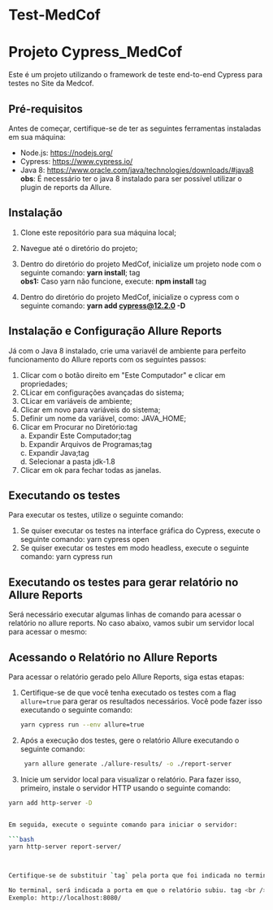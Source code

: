 # Test-MedCof

# Projeto Cypress_MedCof

Este é um projeto utilizando o framework de teste end-to-end Cypress para testes no Site da Medcof.

## Pré-requisitos

Antes de começar, certifique-se de ter as seguintes ferramentas instaladas em sua máquina:

- Node.js: https://nodejs.org/
- Cypress: https://www.cypress.io/
- Java 8: https://www.oracle.com/java/technologies/downloads/#java8
**obs**: É necessário ter o java 8 instalado para ser possível utilizar o plugin de reports da Allure.

## Instalação

1. Clone este repositório para sua máquina local;
2. Navegue até o diretório do projeto;
3. Dentro do diretório do projeto MedCof, inicialize um projeto node com o seguinte comando: **yarn install**; tag <br />
**obs1:** Caso yarn não funcione, execute: **npm install** tag <br />

4. Dentro do diretório do projeto MedCof, inicialize o cypress com o seguinte comando: **yarn add cypress@12.2.0 -D**

## Instalação e Configuração Allure Reports

 Já com o Java 8 instalado, crie uma variavél de ambiente para perfeito funcionamento do Allure reports com os seguintes passos:
 1. Clicar com o botão direito em "Este Computador" e clicar em propriedades;
 2. CLicar em configurações avançadas do sistema;
 3. CLicar em variáveis de ambiente;
 4. Clicar em novo para variáveis do sistema;
 5. Definir um nome da variável, como: JAVA_HOME;
 6. Clicar em Procurar no Diretório:tag <br />
    a. Expandir Este Computador;tag <br />
    b. Expandir Arquivos de Programas;tag <br />
    c. Expandir Java;tag <br />
    d. Selecionar a pasta jdk-1.8
7. Clicar em ok para fechar todas as janelas.
 
## Executando os testes

Para executar os testes, utilize o seguinte comando:

1. Se quiser executar os testes na interface gráfica do Cypress, execute o seguinte comando: yarn cypress open
2. Se quiser executar os testes em modo headless, execute o seguinte comando: yarn cypress run

## Executando os testes para gerar relatório no Allure Reports

Será necessário executar algumas linhas de comando para acessar o relatório no allure reports. No caso abaixo, vamos subir um servidor local para acessar o mesmo:
## Acessando o Relatório no Allure Reports

Para acessar o relatório gerado pelo Allure Reports, siga estas etapas:

1. Certifique-se de que você tenha executado os testes com a flag `allure=true` para gerar os resultados necessários. Você pode fazer isso executando o seguinte comando:

   ```bash
   yarn cypress run --env allure=true

   
2. Após a execução dos testes, gere o relatório Allure executando o seguinte comando:

   ```bash
    yarn allure generate ./allure-results/ -o ./report-server


3. Inicie um servidor local para visualizar o relatório. Para fazer isso, primeiro, instale o servidor HTTP usando o seguinte comando:

  ```bash
  yarn add http-server -D


Em seguida, execute o seguinte comando para iniciar o servidor:

  ```bash
  yarn http-server report-server/



Certifique-se de substituir `tag` pela porta que foi indicada no terminal após iniciar o servidor HTTP. Geralmente, a porta padrão é `8080`, mas pode variar dependendo da configuração do seu ambiente.

No terminal, será indicada a porta em que o relatório subiu. tag <br />
Exemplo: http://localhost:8080/







